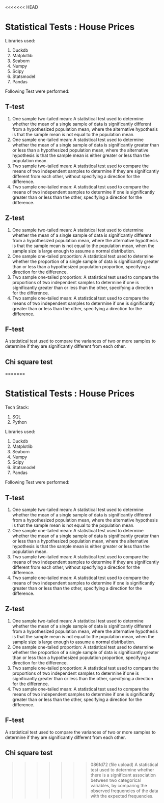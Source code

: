 <<<<<<< HEAD
# Statistical Tests : House Prices

Libraries used:

1. Duckdb
2. Matplotlib
3. Seaborn
4. Numpy
5. Scipy
6. Statsmodel
7. Pandas

Following Test were performed:

## T-test

1. One sample two-tailed mean: A statistical test used to determine whether the mean of a single sample of data is significantly different from a hypothesized population mean, where the alternative hypothesis is that the sample mean is not equal to the population mean.
2. One sample one-tailed mean: A statistical test used to determine whether the mean of a single sample of data is significantly greater than or less than a hypothesized population mean, where the alternative hypothesis is that the sample mean is either greater or less than the population mean.
3. Two sample two-tailed mean: A statistical test used to compare the means of two independent samples to determine if they are significantly different from each other, without specifying a direction for the difference.
4. Two sample one-tailed mean: A statistical test used to compare the means of two independent samples to determine if one is significantly greater than or less than the other, specifying a direction for the difference.

## Z-test

1. One sample two-tailed mean: A statistical test used to determine whether the mean of a single sample of data is significantly different from a hypothesized population mean, where the alternative hypothesis is that the sample mean is not equal to the population mean, when the sample size is large enough to assume a normal distribution.
2. One sample one-tailed proportion: A statistical test used to determine whether the proportion of a single sample of data is significantly greater than or less than a hypothesized population proportion, specifying a direction for the difference.
3. Two sample one-tailed proportion: A statistical test used to compare the proportions of two independent samples to determine if one is significantly greater than or less than the other, specifying a direction for the difference.
4. Two sample one-tailed mean: A statistical test used to compare the means of two independent samples to determine if one is significantly greater than or less than the other, specifying a direction for the difference.

## F-test

A statistical test used to compare the variances of two or more samples to determine if they are significantly different from each other.

## Chi square test

=======
# Statistical Tests : House Prices

Tech Stack:

1. SQL
2. Python

Libraries used:

1. Duckdb
2. Matplotlib
3. Seaborn
4. Numpy
5. Scipy
6. Statsmodel
7. Pandas

Following Test were performed:

## T-test

1. One sample two-tailed mean: A statistical test used to determine whether the mean of a single sample of data is significantly different from a hypothesized population mean, where the alternative hypothesis is that the sample mean is not equal to the population mean.
2. One sample one-tailed mean: A statistical test used to determine whether the mean of a single sample of data is significantly greater than or less than a hypothesized population mean, where the alternative hypothesis is that the sample mean is either greater or less than the population mean.
3. Two sample two-tailed mean: A statistical test used to compare the means of two independent samples to determine if they are significantly different from each other, without specifying a direction for the difference.
4. Two sample one-tailed mean: A statistical test used to compare the means of two independent samples to determine if one is significantly greater than or less than the other, specifying a direction for the difference.

## Z-test

1. One sample two-tailed mean: A statistical test used to determine whether the mean of a single sample of data is significantly different from a hypothesized population mean, where the alternative hypothesis is that the sample mean is not equal to the population mean, when the sample size is large enough to assume a normal distribution.
2. One sample one-tailed proportion: A statistical test used to determine whether the proportion of a single sample of data is significantly greater than or less than a hypothesized population proportion, specifying a direction for the difference.
3. Two sample one-tailed proportion: A statistical test used to compare the proportions of two independent samples to determine if one is significantly greater than or less than the other, specifying a direction for the difference.
4. Two sample one-tailed mean: A statistical test used to compare the means of two independent samples to determine if one is significantly greater than or less than the other, specifying a direction for the difference.

## F-test

A statistical test used to compare the variances of two or more samples to determine if they are significantly different from each other.

## Chi square test

>>>>>>> 086fd72 (file upload)
A statistical test used to determine whether there is a significant association between two categorical variables, by comparing the observed frequencies of the data with the expected frequencies.